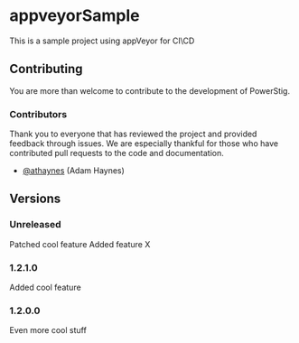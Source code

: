 # appveyorSample

This is a sample project using appVeyor for CI\CD

## Contributing

You are more than welcome to contribute to the development of PowerStig.

### Contributors

Thank you to everyone that has reviewed the project and provided feedback through issues.
We are especially thankful for those who have contributed pull requests to the code and documentation.

* [@athaynes](https://github.com/athaynes) (Adam Haynes)

## Versions

### Unreleased

Patched cool feature
Added feature X

### 1.2.1.0

Added cool feature

### 1.2.0.0

Even more cool stuff
